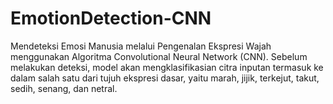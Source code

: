 # EmotionDetection-CNN

Mendeteksi Emosi Manusia melalui Pengenalan Ekspresi Wajah menggunakan Algoritma Convolutional Neural Network (CNN). Sebelum melakukan deteksi, model akan mengklasifikasian citra inputan termasuk ke dalam salah satu dari tujuh ekspresi dasar, yaitu marah, jijik, terkejut, takut, sedih, senang, dan netral.
